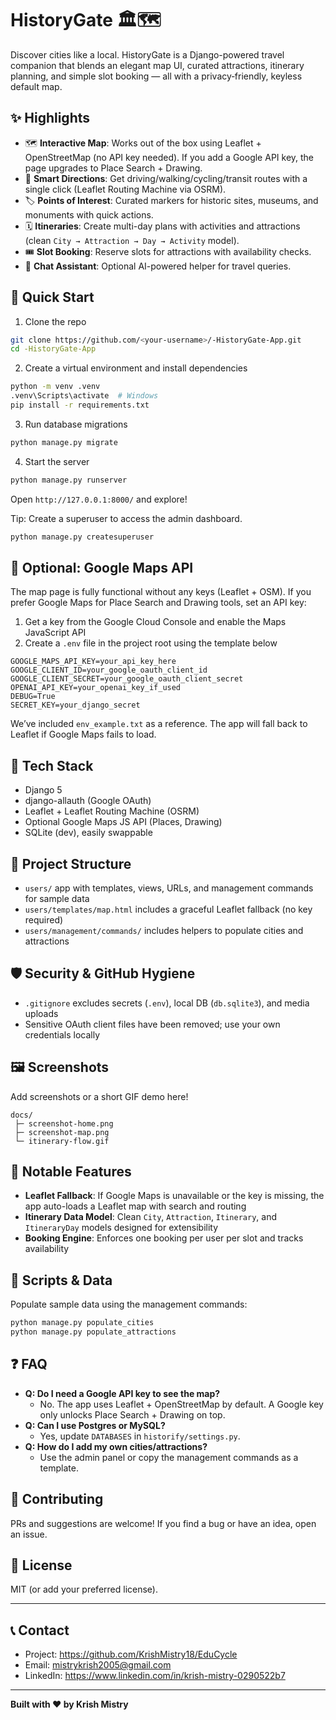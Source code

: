﻿# HistoryGate 🏛️🗺️

Discover cities like a local. HistoryGate is a Django-powered travel companion that blends an elegant map UI, curated attractions, itinerary planning, and simple slot booking — all with a privacy‑friendly, keyless default map.

## ✨ Highlights
- 🗺️ **Interactive Map**: Works out of the box using Leaflet + OpenStreetMap (no API key needed). If you add a Google API key, the page upgrades to Place Search + Drawing.
- 🧭 **Smart Directions**: Get driving/walking/cycling/transit routes with a single click (Leaflet Routing Machine via OSRM).
- 🏷️ **Points of Interest**: Curated markers for historic sites, museums, and monuments with quick actions.
- 🗓️ **Itineraries**: Create multi-day plans with activities and attractions (clean `City → Attraction → Day → Activity` model).
- 🎟️ **Slot Booking**: Reserve slots for attractions with availability checks.
- 💬 **Chat Assistant**: Optional AI-powered helper for travel queries.

## 🚀 Quick Start

1) Clone the repo
```bash
git clone https://github.com/<your-username>/-HistoryGate-App.git
cd -HistoryGate-App
```

2) Create a virtual environment and install dependencies
```bash
python -m venv .venv
.venv\Scripts\activate  # Windows
pip install -r requirements.txt
```

3) Run database migrations
```bash
python manage.py migrate
```

4) Start the server
```bash
python manage.py runserver
```

Open `http://127.0.0.1:8000/` and explore!

Tip: Create a superuser to access the admin dashboard.
```bash
python manage.py createsuperuser
```

## 🔑 Optional: Google Maps API
The map page is fully functional without any keys (Leaflet + OSM). If you prefer Google Maps for Place Search and Drawing tools, set an API key:

1) Get a key from the Google Cloud Console and enable the Maps JavaScript API
2) Create a `.env` file in the project root using the template below

```env
GOOGLE_MAPS_API_KEY=your_api_key_here
GOOGLE_CLIENT_ID=your_google_oauth_client_id
GOOGLE_CLIENT_SECRET=your_google_oauth_client_secret
OPENAI_API_KEY=your_openai_key_if_used
DEBUG=True
SECRET_KEY=your_django_secret
```

We’ve included `env_example.txt` as a reference. The app will fall back to Leaflet if Google Maps fails to load.

## 🧱 Tech Stack
- Django 5
- django-allauth (Google OAuth)
- Leaflet + Leaflet Routing Machine (OSRM)
- Optional Google Maps JS API (Places, Drawing)
- SQLite (dev), easily swappable

## 🧹 Project Structure
- `users/` app with templates, views, URLs, and management commands for sample data
- `users/templates/map.html` includes a graceful Leaflet fallback (no key required)
- `users/management/commands/` includes helpers to populate cities and attractions

## 🛡️ Security & GitHub Hygiene
- `.gitignore` excludes secrets (`.env`), local DB (`db.sqlite3`), and media uploads
- Sensitive OAuth client files have been removed; use your own credentials locally

## 🖼️ Screenshots
Add screenshots or a short GIF demo here!
```
docs/
 ├─ screenshot-home.png
 ├─ screenshot-map.png
 └─ itinerary-flow.gif
```

## 🧩 Notable Features
- **Leaflet Fallback**: If Google Maps is unavailable or the key is missing, the app auto-loads a Leaflet map with search and routing
- **Itinerary Data Model**: Clean `City`, `Attraction`, `Itinerary`, and `ItineraryDay` models designed for extensibility
- **Booking Engine**: Enforces one booking per user per slot and tracks availability

## 📝 Scripts & Data
Populate sample data using the management commands:
```bash
python manage.py populate_cities
python manage.py populate_attractions
```

## ❓ FAQ
- **Q: Do I need a Google API key to see the map?**
  - No. The app uses Leaflet + OpenStreetMap by default. A Google key only unlocks Place Search + Drawing on top.
- **Q: Can I use Postgres or MySQL?**
  - Yes, update `DATABASES` in `historify/settings.py`.
- **Q: How do I add my own cities/attractions?**
  - Use the admin panel or copy the management commands as a template.

## 🤝 Contributing
PRs and suggestions are welcome! If you find a bug or have an idea, open an issue.

## 📜 License
MIT (or add your preferred license).

---

## 📞 **Contact**

- Project: <https://github.com/KrishMistry18/EduCycle>
- Email: <mistrykrish2005@gmail.com>
- LinkedIn: <https://www.linkedin.com/in/krish-mistry-0290522b7>

---

**Built with ❤️ by Krish Mistry** 


